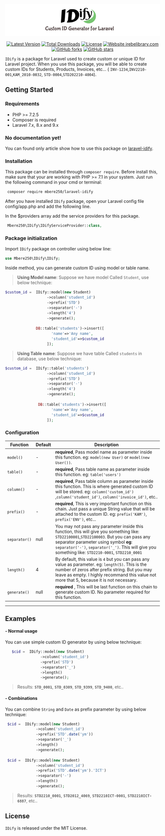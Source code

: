 <div align="center">

!['IDify'](img/IDify.png)

</div>
<div align="center">

[![Latest Version](https://img.shields.io/packagist/v/mbere250/laravel-idify?label=version)](https://packagist.org/packages/mbere250/laravel-idify/)   [![Total Downloads](https://img.shields.io/packagist/dt/mbere250/laravel-idify.svg)](https://packagist.org/packages/mbere250/laravel-idify)    [![License](https://img.shields.io/packagist/l/mbere250/laravel-idify.svg)](https://github.com/mbere250/laravel-idify/blob/main/LICENCE) [![Website irebelibrary.com](https://img.shields.io/website-up-down-green-red/http/monip.org.svg)](https://irebelibrary.com/library_plugin/laravel-idify) [![GitHub forks](https://img.shields.io/github/forks/mbere250/laravel-idify.svg?style=social&label=Fork&maxAge=2592000)](https://GitHub.com/mbere250/laravel-idify/network/) [![GitHub stars](https://img.shields.io/github/stars/mbere250/laravel-idify.svg?style=social&label=Star&maxAge=2592000)](https://GitHub.com/mbere250/laravel-idify/stargazers/)


</div>

`IDify` is a package for Laravel used to create custom or unique ID for Laravel project. When you use this package, you will be able to create custom IDs for Students, Products, Invoices, etc... ( `INV-1234`,`INV2210-001`,`KAM_2010-0032`, `STD-0004`,`STD202210-4004`).

## Getting Started

### Requirements
- PHP >= 7.2.5
- Composer is required
- Laravel 7.x, 8.x and 9.x

### No documentation yet!
You can found only article show how to use this package on [laravel-idify](http://irebelibrary.com/library_plugin/laravel-idify).

### Installation
This package can be installed through `composer require`. Before install this, make sure that your are working with PHP >= 7.1 in your system.
Just run the following command in your cmd or terminal:
```bash
 composer require mbere250/laravel-idify
```




After you have installed `IDify` package, open your Laravel config file config/app.php and add the following line.

In the $providers array add the service providers for this package.
```php
 Mbere250\IDify\IDifyServiceProvider::class,
```


### Package initialization
Import `IDify` package on controller using below line:


```php
use Mbere250\IDify\IDify;
```
Inside method, you can generate custom ID using model or table name.
> **Using Model name**: Suppose we have model Called `Student`, use below technique:
```php
$custom_id =  IDify::model(new Student)
                   ->column('student_id')
                   ->prefix('STD')
                   ->separator('-')
                   ->length('4')
                   ->generate();

              DB::table('students')->insert([
                     'name'=>'Any name',
                     'student_id'=>$custom_id
                   ]);  
```

> **Using Table name**: Suppose we have table Called `students` in database, use below technique:
```php
$custom_id =  IDify::table('students')
                   ->column('student_id')
                   ->prefix('STD')
                   ->separator('-')
                   ->length('4')
                   ->generate();

               DB::table('students')->insert([
                     'name'=>'Any name',
                     'student_id'=>$custom_id
                   ]);         
```
### Configuration
Function   |  Default   | Description 
--------------- | ------------- | ---------- 
`model()`  | - | **required**, Pass model name as parameter inside this function. eg: `model(new User)` or `model(new User())`. 
`table()`  | - | **required**, Pass table name as parameter inside this function. eg: `table('users')`
`column()` | -|**required**, Pass table column as parameter inside this function. This is where generated custom ID will be stored. eg: `column('custom_id')` ,`column('student_id')`, `column('invoice_id')`, etc..
`prefix()` | - | **required**, This is very important function on this chain. Just pass a unique String value that will be attached to the custom ID. eg: `prefix('KAM')`, `prefix('ENV')`, etc...
`separator()`| null|You may not pass any parameter inside this function, this will give you something like: `STD22100001`,`STD22100003`. But you can pass any separator parameter using symbol **eg**: `separator('-')`, `separator('_')`. This will give you something like: `STD2210-0001`, `STD2210_0001`
`length()`| 4 | By default, this value is `4` but you can pass any value as parameter. eg: `length(5)`. This is the number of zeros after prefix string. But you may leave as empty. I highly recommand this value not more that 5, because it is not necessary.
`generate()`|null|**required** , This will be last function on this chain to generate custom ID. No parameter required for this function.

---

## Examples

#### - Normal usage
You can use simple custom ID generator by using below technique:
```php
   $cid =  IDify::model(new Student)
                ->column('student_id')
                ->prefix('STD')
                ->separator('_')
                ->length()
                ->generate();
```
>Results: **`STD_0001`**, **`STD_0309`**, **`STD_9399`**, **`STD_9400`**, etc..


#### - Combinations
You can combine `String` and `Date` as prefix parameter by using below technique:
```php
 $cid =  IDify::model(new Student)
              ->column('student_id')
              ->prefix('STD'.date('ym'))
              ->separator('_')
              ->length()
              ->generate();

 $cid =  IDify::model(new Student)
              ->column('student_id')
              ->prefix('STD'.date('ym').'ICT')
              ->separator('-')
              ->length()
              ->generate();
```
>Results: **`STD2210_0001`**, **`STD2012_4069`**, **`STD2210ICT-0001`**, **`STD2210ICT-6887`**, etc..

## License

`IDify` is released under the MIT License.